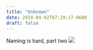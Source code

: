 ```yaml
---
title: "Unknown"
date: 2018-04-02T07:29:17-0600
draft: false
---
```


Naming is hard, part two
![](/images/2018/72383ba54a.jpg)
